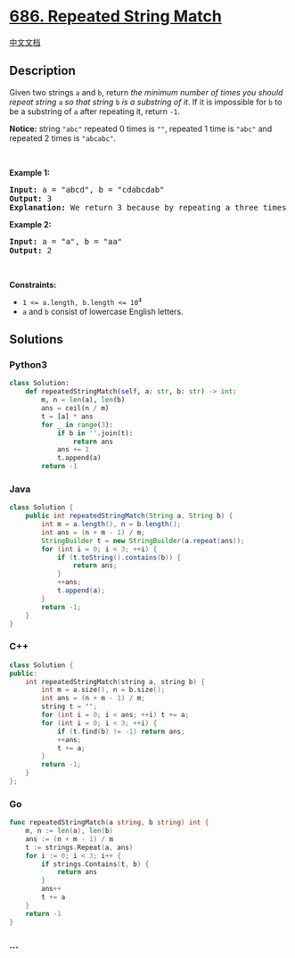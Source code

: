 # [686. Repeated String Match](https://leetcode.com/problems/repeated-string-match)

[中文文档](/solution/0600-0699/0686.Repeated%20String%20Match/README.md)

## Description

<p>Given two strings <code>a</code> and <code>b</code>, return <em>the minimum number of times you should repeat string </em><code>a</code><em> so that string</em> <code>b</code> <em>is a substring of it</em>. If it is impossible for <code>b</code>​​​​​​ to be a substring of <code>a</code> after repeating it, return <code>-1</code>.</p>

<p><strong>Notice:</strong> string <code>&quot;abc&quot;</code> repeated 0 times is <code>&quot;&quot;</code>, repeated 1 time is <code>&quot;abc&quot;</code> and repeated 2 times is <code>&quot;abcabc&quot;</code>.</p>

<p>&nbsp;</p>
<p><strong class="example">Example 1:</strong></p>

<pre>
<strong>Input:</strong> a = &quot;abcd&quot;, b = &quot;cdabcdab&quot;
<strong>Output:</strong> 3
<strong>Explanation:</strong> We return 3 because by repeating a three times &quot;ab<strong>cdabcdab</strong>cd&quot;, b is a substring of it.
</pre>

<p><strong class="example">Example 2:</strong></p>

<pre>
<strong>Input:</strong> a = &quot;a&quot;, b = &quot;aa&quot;
<strong>Output:</strong> 2
</pre>

<p>&nbsp;</p>
<p><strong>Constraints:</strong></p>

<ul>
	<li><code>1 &lt;= a.length, b.length &lt;= 10<sup>4</sup></code></li>
	<li><code>a</code> and <code>b</code> consist of lowercase English letters.</li>
</ul>

## Solutions

<!-- tabs:start -->

### **Python3**

```python
class Solution:
    def repeatedStringMatch(self, a: str, b: str) -> int:
        m, n = len(a), len(b)
        ans = ceil(n / m)
        t = [a] * ans
        for _ in range(3):
            if b in ''.join(t):
                return ans
            ans += 1
            t.append(a)
        return -1
```

### **Java**

```java
class Solution {
    public int repeatedStringMatch(String a, String b) {
        int m = a.length(), n = b.length();
        int ans = (n + m - 1) / m;
        StringBuilder t = new StringBuilder(a.repeat(ans));
        for (int i = 0; i < 3; ++i) {
            if (t.toString().contains(b)) {
                return ans;
            }
            ++ans;
            t.append(a);
        }
        return -1;
    }
}
```

### **C++**

```cpp
class Solution {
public:
    int repeatedStringMatch(string a, string b) {
        int m = a.size(), n = b.size();
        int ans = (n + m - 1) / m;
        string t = "";
        for (int i = 0; i < ans; ++i) t += a;
        for (int i = 0; i < 3; ++i) {
            if (t.find(b) != -1) return ans;
            ++ans;
            t += a;
        }
        return -1;
    }
};
```

### **Go**

```go
func repeatedStringMatch(a string, b string) int {
	m, n := len(a), len(b)
	ans := (n + m - 1) / m
	t := strings.Repeat(a, ans)
	for i := 0; i < 3; i++ {
		if strings.Contains(t, b) {
			return ans
		}
		ans++
		t += a
	}
	return -1
}
```

### **...**

```

```

<!-- tabs:end -->
